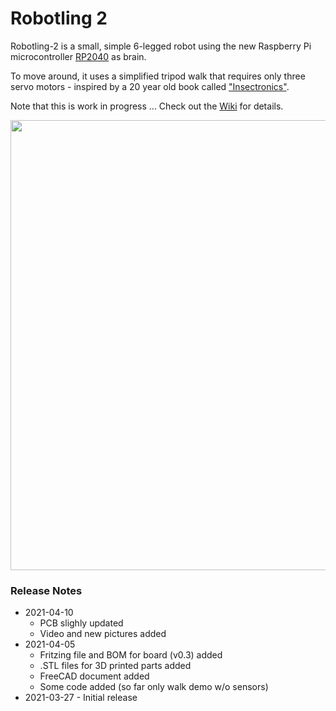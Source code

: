# Robotling 2

Robotling-2 is a small, simple 6-legged robot using the new Raspberry Pi microcontroller [RP2040](https://www.raspberrypi.org/documentation/rp2040/getting-started/) as brain. 

To move around, it uses a simplified tripod walk that requires only three servo motors - inspired by a 20 year old book called ["Insectronics"](https://www.amazon.com/Insectronics-Build-Walking-Robot-Robotics-ebook/dp/B000W10R32).

Note that this is work in progress ... Check out the [Wiki](https://github.com/teuler/robotling2/wiki) for details.

[<img src="https://github.com/teuler/robotling2/blob/main/pictures/video1_tn.png" width="720"/>](https://www.youtube.com/watch?v=-2sHaOSrgGA "Preview")

### Release Notes

* 2021-04-10
  - PCB slighly updated
  - Video and new pictures added
* 2021-04-05
  - Fritzing file and BOM for board (v0.3) added
  - .STL files for 3D printed parts added
  - FreeCAD document added
  - Some code added (so far only walk demo w/o sensors)
* 2021-03-27 - Initial release
